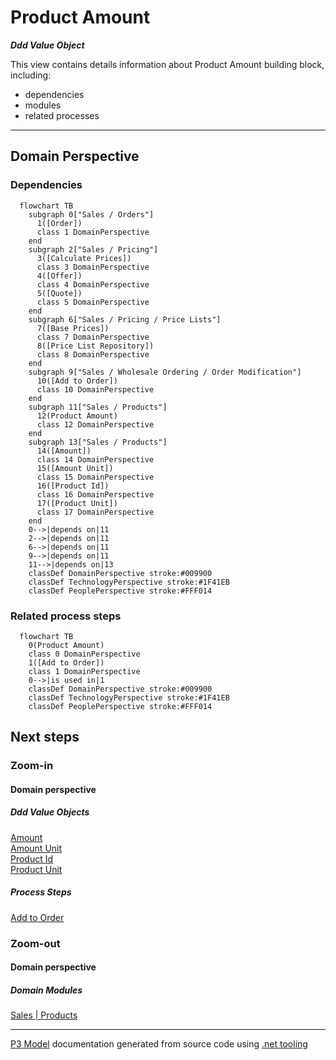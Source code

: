 ﻿
# Product Amount

***Ddd Value Object***  

This view contains details information about Product Amount building block, including:
- dependencies
- modules
- related processes  

---



## Domain Perspective


### Dependencies

```mermaid
  flowchart TB
    subgraph 0["Sales / Orders"]
      1([Order])
      class 1 DomainPerspective
    end
    subgraph 2["Sales / Pricing"]
      3([Calculate Prices])
      class 3 DomainPerspective
      4([Offer])
      class 4 DomainPerspective
      5([Quote])
      class 5 DomainPerspective
    end
    subgraph 6["Sales / Pricing / Price Lists"]
      7([Base Prices])
      class 7 DomainPerspective
      8([Price List Repository])
      class 8 DomainPerspective
    end
    subgraph 9["Sales / Wholesale Ordering / Order Modification"]
      10([Add to Order])
      class 10 DomainPerspective
    end
    subgraph 11["Sales / Products"]
      12(Product Amount)
      class 12 DomainPerspective
    end
    subgraph 13["Sales / Products"]
      14([Amount])
      class 14 DomainPerspective
      15([Amount Unit])
      class 15 DomainPerspective
      16([Product Id])
      class 16 DomainPerspective
      17([Product Unit])
      class 17 DomainPerspective
    end
    0-->|depends on|11
    2-->|depends on|11
    6-->|depends on|11
    9-->|depends on|11
    11-->|depends on|13
    classDef DomainPerspective stroke:#009900
    classDef TechnologyPerspective stroke:#1F41EB
    classDef PeoplePerspective stroke:#FFF014
```

### Related process steps

```mermaid
  flowchart TB
    0(Product Amount)
    class 0 DomainPerspective
    1([Add to Order])
    class 1 DomainPerspective
    0-->|is used in|1
    classDef DomainPerspective stroke:#009900
    classDef TechnologyPerspective stroke:#1F41EB
    classDef PeoplePerspective stroke:#FFF014
```

## Next steps


### Zoom-in


#### Domain perspective


##### Ddd Value Objects

[Amount](Amount.md)  
[Amount Unit](AmountUnit.md)  
[Product Id](ProductId.md)  
[Product Unit](ProductUnit.md)  

##### Process Steps

[Add to Order](../WholesaleOrdering/OrderModification/AddToOrder.md)  

### Zoom-out


#### Domain perspective


##### Domain Modules

[Sales | Products](Products.md)  

---

[P3 Model](https://github.com/P3-model/P3-model) documentation generated from source code using [.net tooling](https://github.com/P3-model/P3-model-dotnet)